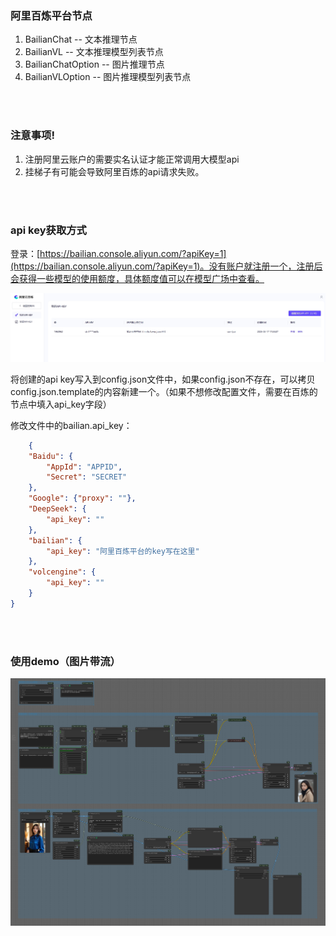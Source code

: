 ### 阿里百炼平台节点
1. BailianChat -- 文本推理节点
2. BailianVL -- 文本推理模型列表节点
3. BailianChatOption -- 图片推理节点
4. BailianVLOption -- 图片推理模型列表节点
<br />
<br />

### 注意事项!
1. 注册阿里云账户的需要实名认证才能正常调用大模型api
2. 挂梯子有可能会导致阿里百炼的api请求失败。
<br />
<br />

### api key获取方式
登录：[https://bailian.console.aliyun.com/?apiKey=1](https://bailian.console.aliyun.com/?apiKey=1)。没有账户就注册一个，注册后会获得一些模型的使用额度，具体额度值可以在模型广场中查看。

![获取api](images/bailian_api_key.jpg)

将创建的api key写入到config.json文件中，如果config.json不存在，可以拷贝config.json.template的内容新建一个。（如果不想修改配置文件，需要在百炼的节点中填入api_key字段）

修改文件中的bailian.api_key：
```json
    {
    "Baidu": {
        "AppId": "APPID",
        "Secret": "SECRET"
    },
    "Google": {"proxy": ""}, 
    "DeepSeek": {
        "api_key": ""
    },
    "bailian": {
        "api_key": "阿里百炼平台的key写在这里"
    },
    "volcengine": {
        "api_key": ""
    }
}
```
<br />
<br />

### 使用demo（图片带流）
![demo](images/百炼demo.png)
